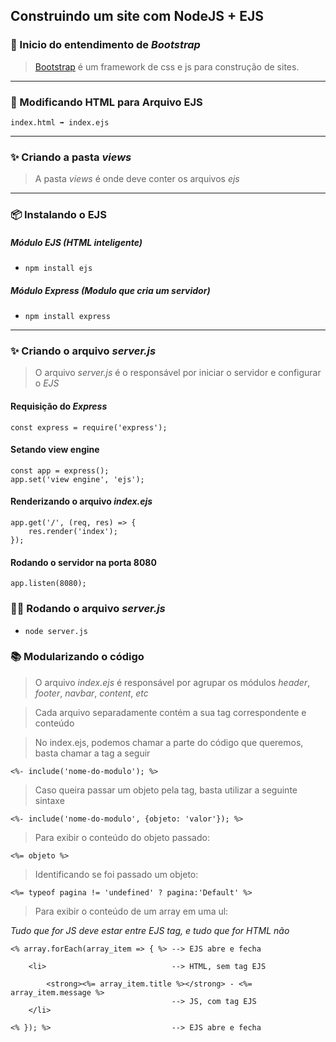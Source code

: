 ## Construindo um site com NodeJS + EJS

### 🧬 Inicio do entendimento de *Bootstrap*
>[Bootstrap](https://getbootstrap.com/) é um framework de css e js para construção de sites.
----------
### 🔧 Modificando HTML para Arquivo EJS
~~~~
index.html ➡ index.ejs
~~~~
----------
### ✨ Criando a pasta *views*
> A pasta *views* é onde deve conter os arquivos *ejs*
----------
### 📦 Instalando o EJS
##### Módulo EJS (HTML inteligente)
* `npm install ejs`
##### Módulo Express (Modulo que cria um servidor)
* `npm install express`
----------
### ✨ Criando o arquivo *server.js*
> O arquivo *server.js* é o responsável por iniciar o servidor e configurar o *EJS*
#### Requisição do *Express*
```
const express = require('express');
```
#### Setando view engine
```
const app = express();
app.set('view engine', 'ejs');
```
#### Renderizando o arquivo *index.ejs*
```
app.get('/', (req, res) => {
    res.render('index');
});
```
#### Rodando o servidor na porta 8080
```
app.listen(8080);
```
### 🐱‍🏍 Rodando o arquivo *server.js*

* `node server.js`

### 📚 Modularizando o código
> O arquivo *index.ejs* é responsável por agrupar os módulos *header*, *footer*, *navbar*, *content*, *etc*

> Cada arquivo separadamente contém a sua tag correspondente e conteúdo

> No index.ejs, podemos chamar a parte do código que queremos, basta chamar a tag a seguir
```
<%- include('nome-do-modulo'); %>
```

> Caso queira passar um objeto pela tag, basta utilizar a seguinte sintaxe
```
<%- include('nome-do-modulo', {objeto: 'valor'}); %>
```

> Para exibir o conteúdo do objeto passado:
```
<%= objeto %>
```

> Identificando se foi passado um objeto:
```
<%= typeof pagina != 'undefined' ? pagina:'Default' %>
```

> Para exibir o conteúdo de um array em uma ul:

*Tudo que for JS deve estar entre EJS tag, e tudo que for HTML não*
```
<% array.forEach(array_item => { %> --> EJS abre e fecha

    <li>                            --> HTML, sem tag EJS

        <strong><%= array_item.title %></strong> - <%= array_item.message %>
                                    --> JS, com tag EJS
    </li>

<% }); %>                           --> EJS abre e fecha
```